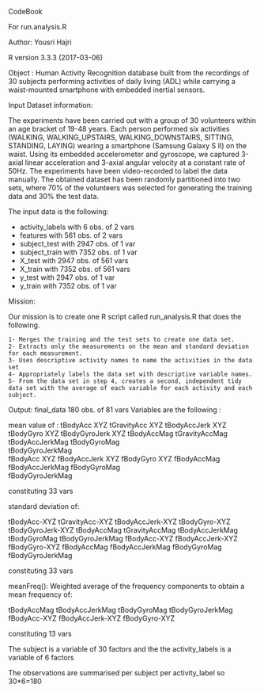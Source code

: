 CodeBook

For run.analysis.R

Author: Yousri Hajri

R version 3.3.3 (2017-03-06) 

Object : Human Activity Recognition database built from the
recordings of 30 subjects performing activities of daily living (ADL)
while carrying a waist-mounted smartphone with embedded inertial sensors.

Input Dataset information:

The experiments have been carried out with a group of 30 volunteers
within an age bracket of 19-48 years. Each person performed six
activities (WALKING, WALKING_UPSTAIRS, WALKING_DOWNSTAIRS, SITTING,
STANDING, LAYING) wearing a smartphone (Samsung Galaxy S II) on the
waist. Using its embedded accelerometer and gyroscope, we captured
3-axial linear acceleration and 3-axial angular velocity at a constant
rate of 50Hz. The experiments have been video-recorded to label the data
manually. The obtained dataset has been randomly partitioned into two
sets, where 70% of the volunteers was selected for generating the
training data and 30% the test data.

The input data is the following:
- activity_labels with 6 obs. of 2 vars
- features with 561 obs. of 2 vars
- subject_test with 2947 obs. of 1 var
- subject_train with 7352 obs. of 1 var
- X_test with 2947 obs. of 561 vars
- X_train with 7352 obs. of 561 vars
- y_test with 2947 obs. of 1 var
- y_train with 7352 obs. of 1 var


Mission:

Our mission is to create one R script called run_analysis.R that does the following.

    1- Merges the training and the test sets to create one data set.
    2- Extracts only the measurements on the mean and standard deviation for each measurement.
    3- Uses descriptive activity names to name the activities in the data set
    4- Appropriately labels the data set with descriptive variable names.
    5- From the data set in step 4, creates a second, independent tidy data set with the average of each variable for each activity and each subject.
    
Output: final_data 180 obs. of 81 vars
Variables are the following : 

mean value of :
tBodyAcc	XYZ
tGravityAcc	XYZ
tBodyAccJerk	XYZ
tBodyGyro	XYZ
tBodyGyroJerk	XYZ
tBodyAccMag	
tGravityAccMag	
tBodyAccJerkMag	
tBodyGyroMag	
tBodyGyroJerkMag	
fBodyAcc	XYZ
fBodyAccJerk	XYZ
fBodyGyro	XYZ
fBodyAccMag	
fBodyAccJerkMag	
fBodyGyroMag	
fBodyGyroJerkMag	

constituting 33 vars

standard deviation of:

tBodyAcc-XYZ
tGravityAcc-XYZ
tBodyAccJerk-XYZ
tBodyGyro-XYZ
tBodyGyroJerk-XYZ
tBodyAccMag
tGravityAccMag
tBodyAccJerkMag
tBodyGyroMag
tBodyGyroJerkMag
fBodyAcc-XYZ
fBodyAccJerk-XYZ
fBodyGyro-XYZ
fBodyAccMag
fBodyAccJerkMag
fBodyGyroMag
fBodyGyroJerkMag

constituting 33 vars

meanFreq(): Weighted average of the frequency components to obtain a mean frequency of:

tBodyAccMag
tBodyAccJerkMag
tBodyGyroMag
tBodyGyroJerkMag
fBodyAcc-XYZ
fBodyAccJerk-XYZ
fBodyGyro-XYZ

constituting 13 vars

The subject is a variable of 30 factors and the the activity_labels is a variable of 6 factors

The observations are summarised per subject per activity_label so 30*6=180






